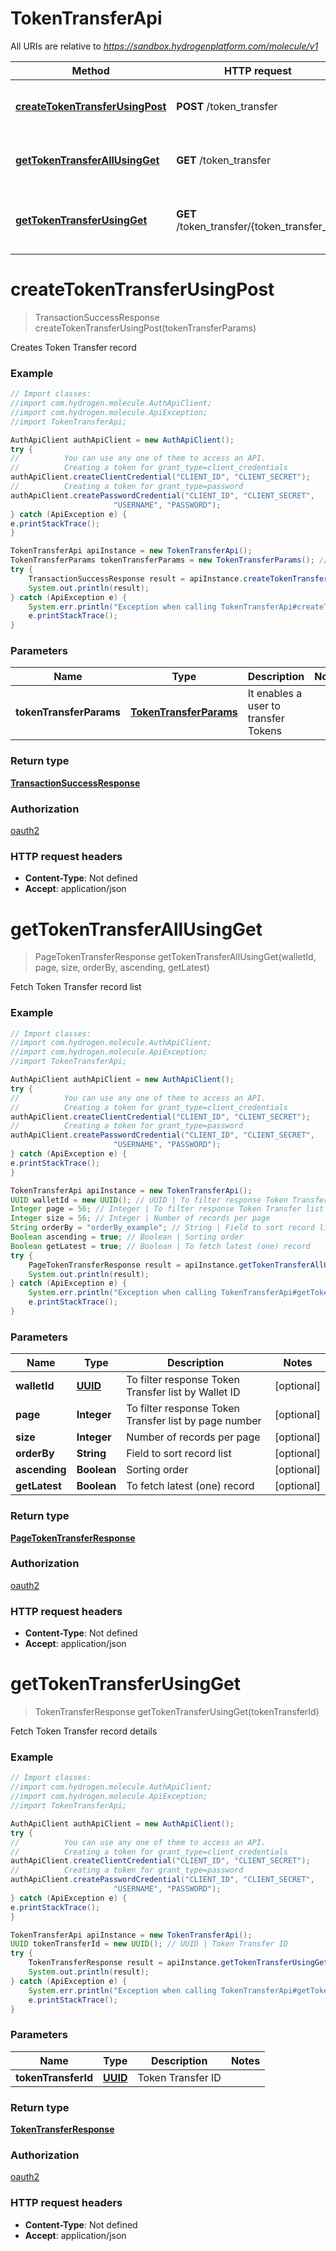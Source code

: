 # TokenTransferApi

All URIs are relative to *https://sandbox.hydrogenplatform.com/molecule/v1*

Method | HTTP request | Description
------------- | ------------- | -------------
[**createTokenTransferUsingPost**](TokenTransferApi.md#createTokenTransferUsingPost) | **POST** /token_transfer | Creates Token Transfer record
[**getTokenTransferAllUsingGet**](TokenTransferApi.md#getTokenTransferAllUsingGet) | **GET** /token_transfer | Fetch Token Transfer record list
[**getTokenTransferUsingGet**](TokenTransferApi.md#getTokenTransferUsingGet) | **GET** /token_transfer/{token_transfer_id} | Fetch Token Transfer record details


<a name="createTokenTransferUsingPost"></a>
# **createTokenTransferUsingPost**
> TransactionSuccessResponse createTokenTransferUsingPost(tokenTransferParams)

Creates Token Transfer record

### Example
```java
// Import classes:
//import com.hydrogen.molecule.AuthApiClient;
//import com.hydrogen.molecule.ApiException;
//import TokenTransferApi;

AuthApiClient authApiClient = new AuthApiClient();
try {
//          You can use any one of them to access an API.
//          Creating a token for grant_type=client_credentials            
authApiClient.createClientCredential("CLIENT_ID", "CLIENT_SECRET");
//          Creating a token for grant_type=password
authApiClient.createPasswordCredential("CLIENT_ID", "CLIENT_SECRET",
                       "USERNAME", "PASSWORD");           
} catch (ApiException e) {
e.printStackTrace();
}

TokenTransferApi apiInstance = new TokenTransferApi();
TokenTransferParams tokenTransferParams = new TokenTransferParams(); // TokenTransferParams | It enables a user to transfer Tokens
try {
    TransactionSuccessResponse result = apiInstance.createTokenTransferUsingPost(tokenTransferParams);
    System.out.println(result);
} catch (ApiException e) {
    System.err.println("Exception when calling TokenTransferApi#createTokenTransferUsingPost");
    e.printStackTrace();
}
```

### Parameters

Name | Type | Description  | Notes
------------- | ------------- | ------------- | -------------
 **tokenTransferParams** | [**TokenTransferParams**](TokenTransferParams.md)| It enables a user to transfer Tokens |

### Return type

[**TransactionSuccessResponse**](TransactionSuccessResponse.md)

### Authorization

[oauth2](../README.md#oauth2)

### HTTP request headers

 - **Content-Type**: Not defined
 - **Accept**: application/json

<a name="getTokenTransferAllUsingGet"></a>
# **getTokenTransferAllUsingGet**
> PageTokenTransferResponse getTokenTransferAllUsingGet(walletId, page, size, orderBy, ascending, getLatest)

Fetch Token Transfer record list

### Example
```java
// Import classes:
//import com.hydrogen.molecule.AuthApiClient;
//import com.hydrogen.molecule.ApiException;
//import TokenTransferApi;

AuthApiClient authApiClient = new AuthApiClient();
try {
//          You can use any one of them to access an API.
//          Creating a token for grant_type=client_credentials            
authApiClient.createClientCredential("CLIENT_ID", "CLIENT_SECRET");
//          Creating a token for grant_type=password
authApiClient.createPasswordCredential("CLIENT_ID", "CLIENT_SECRET",
                       "USERNAME", "PASSWORD");           
} catch (ApiException e) {
e.printStackTrace();
}

TokenTransferApi apiInstance = new TokenTransferApi();
UUID walletId = new UUID(); // UUID | To filter response Token Transfer list by Wallet ID
Integer page = 56; // Integer | To filter response Token Transfer list by page number
Integer size = 56; // Integer | Number of records per page
String orderBy = "orderBy_example"; // String | Field to sort record list
Boolean ascending = true; // Boolean | Sorting order
Boolean getLatest = true; // Boolean | To fetch latest (one) record
try {
    PageTokenTransferResponse result = apiInstance.getTokenTransferAllUsingGet(walletId, page, size, orderBy, ascending, getLatest);
    System.out.println(result);
} catch (ApiException e) {
    System.err.println("Exception when calling TokenTransferApi#getTokenTransferAllUsingGet");
    e.printStackTrace();
}
```

### Parameters

Name | Type | Description  | Notes
------------- | ------------- | ------------- | -------------
 **walletId** | [**UUID**](.md)| To filter response Token Transfer list by Wallet ID | [optional]
 **page** | **Integer**| To filter response Token Transfer list by page number | [optional]
 **size** | **Integer**| Number of records per page | [optional]
 **orderBy** | **String**| Field to sort record list | [optional]
 **ascending** | **Boolean**| Sorting order | [optional]
 **getLatest** | **Boolean**| To fetch latest (one) record | [optional]

### Return type

[**PageTokenTransferResponse**](PageTokenTransferResponse.md)

### Authorization

[oauth2](../README.md#oauth2)

### HTTP request headers

 - **Content-Type**: Not defined
 - **Accept**: application/json

<a name="getTokenTransferUsingGet"></a>
# **getTokenTransferUsingGet**
> TokenTransferResponse getTokenTransferUsingGet(tokenTransferId)

Fetch Token Transfer record details

### Example
```java
// Import classes:
//import com.hydrogen.molecule.AuthApiClient;
//import com.hydrogen.molecule.ApiException;
//import TokenTransferApi;

AuthApiClient authApiClient = new AuthApiClient();
try {
//          You can use any one of them to access an API.
//          Creating a token for grant_type=client_credentials            
authApiClient.createClientCredential("CLIENT_ID", "CLIENT_SECRET");
//          Creating a token for grant_type=password
authApiClient.createPasswordCredential("CLIENT_ID", "CLIENT_SECRET",
                       "USERNAME", "PASSWORD");           
} catch (ApiException e) {
e.printStackTrace();
}

TokenTransferApi apiInstance = new TokenTransferApi();
UUID tokenTransferId = new UUID(); // UUID | Token Transfer ID
try {
    TokenTransferResponse result = apiInstance.getTokenTransferUsingGet(tokenTransferId);
    System.out.println(result);
} catch (ApiException e) {
    System.err.println("Exception when calling TokenTransferApi#getTokenTransferUsingGet");
    e.printStackTrace();
}
```

### Parameters

Name | Type | Description  | Notes
------------- | ------------- | ------------- | -------------
 **tokenTransferId** | [**UUID**](.md)| Token Transfer ID |

### Return type

[**TokenTransferResponse**](TokenTransferResponse.md)

### Authorization

[oauth2](../README.md#oauth2)

### HTTP request headers

 - **Content-Type**: Not defined
 - **Accept**: application/json

